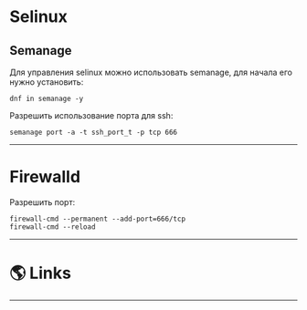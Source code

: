 # Selinux

## Semanage

Для управления selinux можно использовать semanage, для начала его нужно установить:

```shell title=fedora
dnf in semanage -y
```

Разрешить использование порта для ssh:

```shell
semanage port -a -t ssh_port_t -p tcp 666
```

---

# Firewalld

Разрешить порт:

```shell
firewall-cmd --permanent --add-port=666/tcp
firewall-cmd --reload
```

---

# 🌎 Links

---
